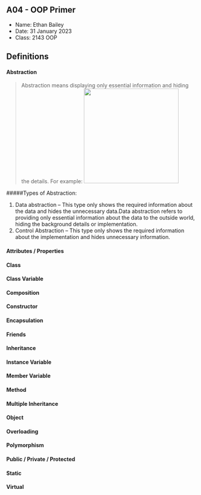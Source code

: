 ## A04 - OOP Primer

- Name: Ethan Bailey
- Date: 31 January 2023
- Class: 2143 OOP

## Definitions

#### Abstraction
>  Abstraction means displaying only essential information and hiding the details.
> For example: 
><img src="https://www.google.com/url?sa=i&url=https%3A%2F%2Fviktor-kukurba.medium.com%2Fobject-oriented-programming-in-javascript-1-abstraction-c47307c469d1&psig=AOvVaw3xRP--R68QTZ7X77sLdENG&ust=1675267721658000&source=images&cd=vfe&ved=0CAwQjRxqFwoTCNiE996Y8vwCFQAAAAAdAAAAABAH" width=250>

#####Types of Abstraction:
1. Data abstraction – This type only shows the required information about the data and hides the unnecessary data.Data abstraction refers to providing only essential information about the data to the outside world, hiding the background details or implementation.
2. Control Abstraction – This type only shows the required information about the implementation and hides unnecessary information.


#### Attributes / Properties
>

#### Class
>

#### Class Variable
>

#### Composition
>

#### Constructor
>

#### Encapsulation
>

#### Friends
>

#### Inheritance
>

#### Instance Variable
>

#### Member Variable
>

#### Method
>

#### Multiple Inheritance
>

#### Object
>

#### Overloading
>

#### Polymorphism
>

#### Public / Private / Protected
>

#### Static
>

#### Virtual
